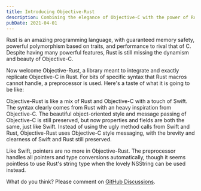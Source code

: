 ```yaml
---
title: Introducing Objective-Rust
description: Combining the elegance of Objective-C with the power of Rust.
pubDate: 2021-04-01
---
```


Rust is an amazing programming language, with guaranteed memory safety, powerful polymorphism based on traits, and performance to rival that of C. Despite having many powerful features, Rust is still missing the dynamism and beauty of Objective-C.

Now welcome Objective-Rust, a library meant to integrate and exactly replicate Objective-C in Rust. For bits of specific syntax that Rust macros cannot handle, a preprocessor is used. Here's a taste of what it is going to be like:

<script src="https://gist.github.com/HereIsKevin/71f77af711ed2895434a47bcc1c34d28.js"></script>

Objective-Rust is like a mix of Rust and Objective-C with a touch of Swift. The syntax clearly comes from Rust with an heavy inspiration from Objective-C. The beautiful object-oriented style and message passing of Objective-C is still preserved, but now properties and fields are both the same, just like Swift. Instead of using the ugly method calls from Swift and Rust, Objective-Rust uses Objective-C style messaging, with the brevity and clearness of Swift and Rust still preserved.

Like Swift, pointers are no more in Objective-Rust. The preprocessor handles all pointers and type conversions automatically, though it seems pointless to use Rust's string type when the lovely NSString can be used instead.

What do you think? Please comment on [GitHub Discussions](https://github.com/HereIsKevin/HereIsKevin/discussions/3).
